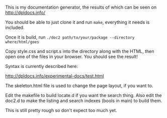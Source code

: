 This is my documentation generator, the results of which can be seen on http://dpldocs.info/

You should be able to just clone it and run `make`, everything it needs is included.

Once it is build, run `./doc2 path/to/your/package --directory where/html/goes`

Copy style.css and script.s into the directory along with the HTML, then open one of
the files in your browser. You should see the result!

Syntax is currently described here:

http://dpldocs.info/experimental-docs/test.html

The skeleton.html file is used to change the page layout, if you want to.

Edit the makefile to build locate.d if you want the search thing. Also edit the doc2.d
to make the listing and search indexes (bools in main) to build them.

This is still pretty rough so don't expect too much yet.
